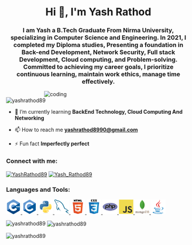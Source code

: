 <h1 align="center">Hi 👋, I'm Yash Rathod</h1>
<h3 align="center">  I am Yash a B.Tech Graduate From Nirma University, specializing in Computer Science and Engineering. In 2021, I completed my Diploma studies, Presenting a foundation in Back-end Development, Network Security, Full stack Development, Cloud computing, and Problem-solving. Committed to achieving my career goals, I prioritize continuous learning, maintain work ethics, manage time effectively.</h3>

<img align="right" alt="coding" width="400" src="https://user-images.githubusercontent.com/55389276/140866485-8fb1c876-9a8f-4d6a-98dc-08c4981eaf70.gif">

<p align="left"> <img src="https://komarev.com/ghpvc/?username=yashrathod89&label=Profile%20views&color=0e75b6&style=flat" alt="yashrathod89" /> </p>

- 🌱 I’m currently learning **BackEnd Technology, Cloud Computing And Networking**

- 📫 How to reach me **yashrathod8990@gmail.com**

- ⚡ Fun fact **Imperfectly perfect**

<h3 align="left">Connect with me:</h3>
<p align="left">
<a href="https://www.linkedin.com/in/yrathod89/" target="blank"><img align="center" src="https://raw.githubusercontent.com/rahuldkjain/github-profile-readme-generator/master/src/images/icons/Social/linked-in-alt.svg" alt="YashRathod89" height="30" width="40" /></a>
<a href="https://www.instagram.com/yash_rathod89" target="blank"><img align="center" src="https://raw.githubusercontent.com/rahuldkjain/github-profile-readme-generator/master/src/images/icons/Social/instagram.svg" alt="Yash_Rathod89" height="30" width="40" /></a>
</p>

<h3 align="left">Languages and Tools:</h3>
<p align="left">
  <a href="#" target="_blank" rel="noreferrer">
    <img src="https://raw.githubusercontent.com/devicons/devicon/master/icons/cplusplus/cplusplus-original.svg" alt="C++" width="40" height="40"/>
  </a>
  <a href="#" target="_blank" rel="noreferrer">
    <img src="https://raw.githubusercontent.com/devicons/devicon/master/icons/c/c-original.svg" alt="C" width="40" height="40"/>
  </a>
  <a href="#" target="_blank" rel="noreferrer">
    <img src="https://raw.githubusercontent.com/devicons/devicon/master/icons/python/python-original.svg" alt="Python" width="40" height="40"/>
  </a>
  <a href="#" target="_blank" rel="noreferrer">
    <img src="https://raw.githubusercontent.com/devicons/devicon/master/icons/mysql/mysql-original.svg" alt="SQL" width="40" height="40"/>
  </a>
  <a href="#" target="_blank" rel="noreferrer">
    <img src="https://raw.githubusercontent.com/devicons/devicon/master/icons/html5/html5-original-wordmark.svg" alt="HTML" width="40" height="40"/>
  </a>
  <a href="#" target="_blank" rel="noreferrer">
    <img src="https://raw.githubusercontent.com/devicons/devicon/master/icons/css3/css3-original-wordmark.svg" alt="CSS" width="40" height="40"/>
  </a>
  <a href="#" target="_blank" rel="noreferrer">
    <img src="https://raw.githubusercontent.com/devicons/devicon/master/icons/php/php-original.svg" alt="PHP" width="40" height="40"/>
  </a>
  <a href="#" target="_blank" rel="noreferrer">
    <img src="https://raw.githubusercontent.com/devicons/devicon/master/icons/javascript/javascript-original.svg" alt="JavaScript" width="40" height="40"/>
  </a>
  <a href="#" target="_blank" rel="noreferrer">
    <img src="https://raw.githubusercontent.com/devicons/devicon/master/icons/mongodb/mongodb-original-wordmark.svg" alt="MongoDB" width="40" height="40"/>
  </a>
  <a href="#" target="_blank" rel="noreferrer">
    <img src="https://raw.githubusercontent.com/devicons/devicon/master/icons/java/java-original.svg" alt="Java" width="40" height="40"/>
  </a>
</p>

<p><img align="left" src="https://github-readme-stats.vercel.app/api/top-langs?username=yashrathod89&show_icons=true&locale=en&layout=compact" alt="yashrathod89" /></p>

<p>&nbsp;<img align="center" src="https://github-readme-stats.vercel.app/api?username=yashrathod89&show_icons=true&locale=en" alt="yashrathod89" /></p>

<p><img align="center" src="https://github-readme-streak-stats.herokuapp.com/?user=yashrathod89&" alt="yashrathod89" /></p>
